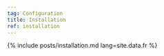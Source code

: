 ```yaml
---
tag: Configuration
title: Installation
ref: installation
---
```


{% include posts/installation.md lang=site.data.fr %}
